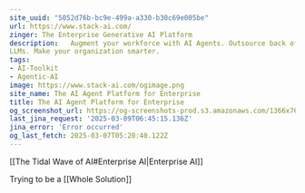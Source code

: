 ```yaml
---
site_uuid: "5052d76b-bc9e-499a-a330-b30c69e005be"
url: https://www.stack-ai.com/
zinger: The Enterprise Generative AI Platform
description:   Augment your workforce with AI Agents. Outsource back office processes to
LLMs. Make your organization smarter.
tags:
- AI-Toolkit
- Agentic-AI
image: https://www.stack-ai.com/ogimage.png
site_name: The AI Agent Platform for Enterprise
title: The AI Agent Platform for Enterprise
og_screenshot_url: https://og-screenshots-prod.s3.amazonaws.com/1366x768/80/false/7430c446d5000645cf0fa90718d253f89c180d5b70d4f70216b7e5e1da33b1df.jpeg
last_jina_request: '2025-03-09T06:45:15.136Z'
jina_error: 'Error occurred'
og_last_fetch: 2025-03-07T05:20:40.122Z
---
```

[[The Tidal Wave of AI#Enterprise AI|Enterprise AI]]

Trying to be a [[Whole Solution]]

